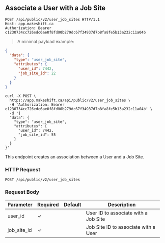 ## Associate a User with a Job Site

```http
POST /api/public/v2/user_job_sites HTTP/1.1
Host: app.makeshift.ca
Authorization: Bearer c1230734cc726edc6ae0f8fd00b279dc67f34937d7b8fa8fe5b13a232c11a04b
```

> A minimal payload example:

```json
{
  "data": {
    "type": "user_job_site",
    "attributes": {
      "user_id": 7442,
      "job_site_id": 22
    }
  }
}
```

```shell
curl -X POST \
  https://app.makeshift.ca/api/public/v2/user_job_sites \
  -H 'Authorization: Bearer c1230734cc726edc6ae0f8fd00b279dc67f34937d7b8fa8fe5b13a232c11a04b' \
  -d '{
  "data": {
    "type": "user_job_site",
    "attributes": {
      "user_id": 7442,
      "job_site_id": 55
    }
  }
}'
```

This endpoint creates an association between a User and a Job Site.

### HTTP Request

`POST /api/public/v2/user_job_sites`

### Request Body

Parameter   | Required | Default | Description
---------   | -------- | ------- | -----------
user_id     | ✓        |         | User ID to associate with a Job Site
job_site_id | ✓        |         | Job Site ID to associate with a User
